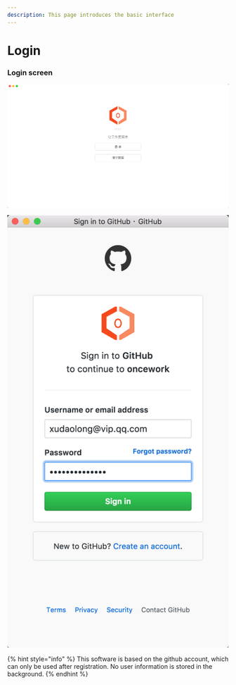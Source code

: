 ```yaml
---
description: This page introduces the basic interface
---
```


# Login



### Login screen

![Login screen - 1](.gitbook/assets/deng-lu-jie-mian.png)

![Login screen - 2](.gitbook/assets/deng-lu-jie-mian-02.png)

{% hint style="info" %}
 This software is based on the github account, which can only be used after registration. No user information is stored in the background.
{% endhint %}



